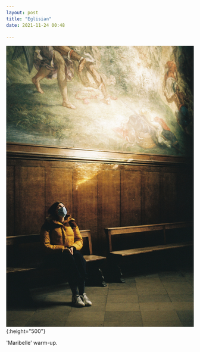 ```yaml
---
layout: post
title: "Eglisian"
date: 2021-11-24 00:48

---
```

![eglisian](/images/fragments/eglisian.JPG){:height="500"}

'Maribelle' warm-up.
